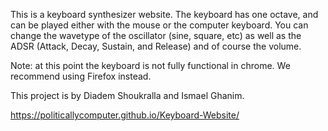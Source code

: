 This is a keyboard synthesizer website. The keyboard has one octave, and can be played either with the mouse or the computer keyboard. You can change the wavetype of the oscillator (sine, square, etc) as well as the ADSR (Attack, Decay, Sustain, and Release) and of course the volume.

Note: at this point the keyboard is not fully functional in chrome. We recommend using Firefox instead.

This project is by Diadem Shoukralla and Ismael Ghanim.

https://politicallycomputer.github.io/Keyboard-Website/
